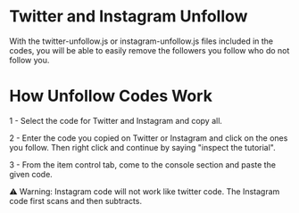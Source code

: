 # Twitter and Instagram Unfollow
With the twitter-unfollow.js or instagram-unfollow.js files included in the codes, you will be able to easily remove the followers you follow who do not follow you.

# How Unfollow Codes Work
1 - Select the code for Twitter and Instagram and copy all.

2 - Enter the code you copied on Twitter or Instagram and click on the ones you follow. Then right click and continue by saying "inspect the tutorial".

3 - From the item control tab, come to the console section and paste the given code.

⚠️ Warning: Instagram code will not work like twitter code. The Instagram code first scans and then subtracts.
